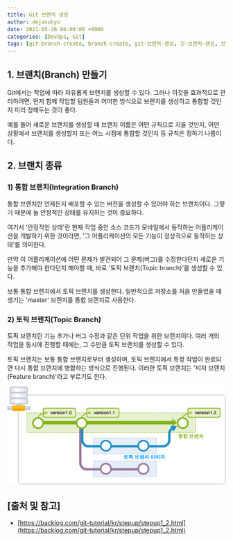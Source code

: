 ```yaml
---
title: Git 브랜치 생성
author: dejavuhyo
date: 2021-05-26 06:00:00 +0900
categories: [DevOps, Git]
tags: [git-branch-create, branch-create, git-브랜치-생성, 깃-브랜치-생성, 브랜치-생성]
---
```


## 1. 브랜치(Branch) 만들기
Git에서는 작업에 따라 자유롭게 브랜치를 생성할 수 있다. 그러나 이것을 효과적으로 관리하려면, 먼저 함께 작업할 팀원들과 어떠한 방식으로 브랜치를 생성하고 통합할 것인지 미리 정해두는 것이 좋다.

예를 들어 새로운 브랜치를 생성할 때 브랜치 이름은 어떤 규칙으로 지을 것인지, 어떤 상황에서 브랜치를 생성할지 또는 어느 시점에 통합할 것인지 등 규칙은 정하기 나름이다.

## 2. 브랜치 종류

### 1) 통합 브랜치(Integration Branch)
통합 브랜치란 언제든지 배포할 수 있는 버전을 생성할 수 있어야 하는 브랜치이다. 그렇기 때문에 늘 안정적인 상태를 유지하는 것이 중요하다.

여기서 '안정적인 상태'란 현재 작업 중인 소스 코드가 모바일에서 동작하는 어플리케이션을 개발하기 위한 것이라면, '그 어플리케이션의 모든 기능이 정상적으로 동작하는 상태'를 의미한다.

만약 이 어플리케이션에 어떤 문제가 발견되어 그 문제(버그)를 수정한다던지 새로운 기능을 추가해야 한다던지 해야할 때, 바로 '토픽 브랜치(Topic branch)'를 생성할 수 있다.

보통 통합 브랜치에서 토픽 브랜치를 생성한다. 일반적으로 저장소를 처음 만들었을 때 생기는 'master' 브랜치를 통합 브랜치로 사용한다.

### 2) 토픽 브랜치(Topic Branch)
토픽 브랜치란 기능 추가나 버그 수정과 같은 단위 작업을 위한 브랜치이다. 여러 개의 작업을 동시에 진행할 때에는, 그 수만큼 토픽 브랜치를 생성할 수 있다.

토픽 브랜치는 보통 통합 브랜치로부터 생성하며, 토픽 브랜치에서 특정 작업이 완료되면 다시 통합 브랜치에 병합하는 방식으로 진행된다. 이러한 토픽 브랜치는 '피처 브랜치(Feature branch)'라고 부르기도 한다.

![create-branch](/assets/img/2021-05-26-create-git-branch/create-branch.png)

## [출처 및 참고]
* [https://backlog.com/git-tutorial/kr/stepup/stepup1_2.html](https://backlog.com/git-tutorial/kr/stepup/stepup1_2.html)
